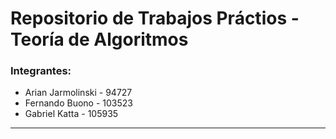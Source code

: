 # Repositorio de Trabajos Práctios - Teoría de Algoritmos

### Integrantes:

- Arian Jarmolinski - 94727
- Fernando Buono - 103523
- Gabriel Katta - 105935

---
